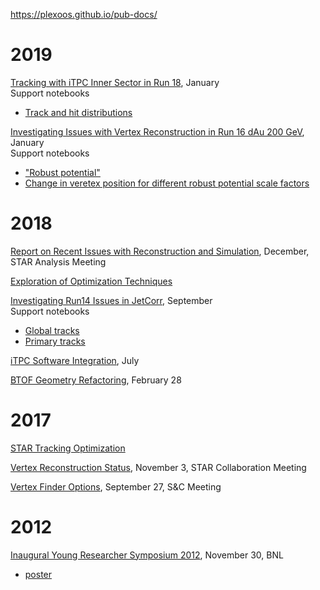https://plexoos.github.io/pub-docs/

# 2019

[Tracking with iTPC Inner Sector in Run 18](star-run18-itpc-tracking-issue), January<br>
Support notebooks
  - [Track and hit distributions](https://nbviewer.ipython.org/github/plexoos/pub-docs/blob/master/star-run18-itpc-tracking-issue/nb_fastoffline_picodst.ipynb)


[Investigating Issues with Vertex Reconstruction in Run 16 dAu 200 GeV](star-run16-hft-vertex-issue), January<br>
Support notebooks
  - ["Robust potential"](https://nbviewer.ipython.org/github/plexoos/pub-docs/blob/master/star-run16-hft-vertex-issue/nb_robust_chi2.ipynb)
  - [Change in veretex position for different robust potential scale factors](https://nbviewer.jupyter.org/github/plexoos/pub-docs/blob/master/star-run16-hft-vertex-issue/nb_vertex_diff.ipynb)


# 2018

[Report on Recent Issues with Reconstruction and Simulation](star-ana-jetcorr-issue), December, STAR Analysis Meeting

[Exploration of Optimization Techniques](fitna-robust-fitter)

[Investigating Run14 Issues in JetCorr](star-run14-jetcorr-issue), September<br>
Support notebooks
  - [Global tracks](http://nbviewer.jupyter.org/github/plexoos/pub-docs/blob/master/star-run14-jetcorr-issue/notebook_global_tracks.ipynb)
  - [Primary tracks](http://nbviewer.jupyter.org/github/plexoos/pub-docs/blob/master/star-run14-jetcorr-issue/notebook_primary_tracks.ipynb)

[iTPC Software Integration](star-itpc-software), July

[BTOF Geometry Refactoring](star-tof-geo), February 28


# 2017

[STAR Tracking Optimization](star-tracking-optimization)

[Vertex Reconstruction Status](star-ana-vertex-reco-2017-11-03), November 3, STAR Collaboration Meeting

[Vertex Finder Options](star-snc-vertex-options), September 27, S&amp;C Meeting


# 2012

[Inaugural Young Researcher Symposium 2012](yrs-2012-11-30-poster), November 30, BNL
  - [poster](yrs-2012-11-30-poster/poster.pdf)

